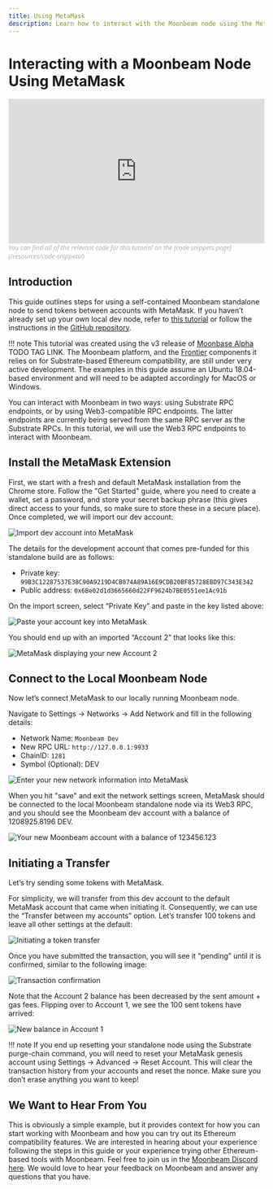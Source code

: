 ```yaml
---
title: Using MetaMask
description: Learn how to interact with the Moonbeam node using the MetaMask browser plug-in.
---
```

# Interacting with a Moonbeam Node Using MetaMask  
<style>.embed-container { position: relative; padding-bottom: 56.25%; height: 0; overflow: hidden; max-width: 100%; } .embed-container iframe, .embed-container object, .embed-container embed { position: absolute; top: 0; left: 0; width: 100%; height: 100%; }</style><div class='embed-container'><iframe src='https://www.youtube.com/embed//hrpBd2-a7as' frameborder='0' allowfullscreen></iframe></div>
<style>.caption { font-family: Open Sans, sans-serif; font-size: 0.9em; color: rgba(170, 170, 170, 1); font-style: italic; letter-spacing: 0px; position: relative;}</style><div class='caption'>You can find all of the relevant code for this tutorial on the [code snippets page](/resources/code-snippets/)</div>

## Introduction  
This guide outlines steps for using a self-contained Moonbeam standalone node to send tokens between accounts with MetaMask.  If you haven’t already set up your own local dev node, refer to [this tutorial](/getting-started/setting-up-a-node/) or follow the instructions in the [GitHub repository](https://github.com/PureStake/moonbeam/tree/moonbeam-tutorials).

!!! note
    This tutorial was created using the v3 release of [Moonbase Alpha](https://github.com/PureStake/moonbeam/) TODO TAG LINK. The Moonbeam platform, and the [Frontier](https://github.com/paritytech/frontier) components it relies on for Substrate-based Ethereum compatibility, are still under very active development. The examples in this guide assume an Ubuntu 18.04-based environment and will need to be adapted accordingly for MacOS or Windows.

You can interact with Moonbeam in two ways: using Substrate RPC endpoints, or by using Web3-compatible RPC endpoints.  The latter endpoints are currently being served from the same RPC server as the Substrate RPCs.  In this tutorial, we will use the Web3 RPC endpoints to interact with Moonbeam.

## Install the MetaMask Extension
First, we start with a fresh and default MetaMask installation from the Chrome store. Follow the "Get Started" guide, where you need to create a wallet, set a password, and store your secret backup phrase (this gives direct access to your funds, so make sure to store these in a secure place). Once completed, we will import our dev account:

![Import dev account into MetaMask](/images/using-metamask-1.png)

The details for the development account that comes pre-funded for this standalone build are as follows:

 - Private key: `99B3C12287537E38C90A9219D4CB074A89A16E9CDB20BF85728EBD97C343E342`
 - Public address: `0x6Be02d1d3665660d22FF9624b7BE0551ee1Ac91b`

On the import screen, select “Private Key” and paste in the key listed above:

![Paste your account key into MetaMask](/images/using-metamask-2.png)

You should end up with an imported “Account 2” that looks like this:

![MetaMask displaying your new Account 2](/images/using-metamask-3.png)

## Connect to the Local Moonbeam Node  
Now let’s connect MetaMask to our locally running Moonbeam node.  

Navigate to Settings -> Networks -> Add Network and fill in the following details:

 - Network Name: `Moonbeam Dev`
 - New RPC URL: `http://127.0.0.1:9933`
 - ChainID: `1281`
 - Symbol (Optional): DEV

![Enter your new network information into MetaMask](/images/using-metamask-4.png)

When you hit "save" and exit the network settings screen, MetaMask should be connected to the local Moonbeam standalone node via its Web3 RPC, and you should see the Moonbeam dev account with a balance of 1208925.8196 DEV.

![Your new Moonbeam account with a balance of 123456.123](/images/using-metamask-5.png)

## Initiating a Transfer
Let’s try sending some tokens with MetaMask.  

For simplicity, we will transfer from this dev account to the default MetaMask account that came when initiating it. Consequently, we can use the “Transfer between my accounts” option.  Let’s transfer 100 tokens and leave all other settings at the default:

![Initiating a token transfer](/images/using-metamask-6.png)

Once you have submitted the transaction, you will see it “pending” until it is confirmed, similar to the following image:

![Transaction confirmation](/images/using-metamask-7.png)

Note that the Account 2 balance has been decreased by the sent amount + gas fees.  Flipping over to Account 1, we see the 100 sent tokens have arrived:

![New balance in Account 1](/images/using-metamask-8.png)

!!! note
    If you end up resetting your standalone node using the Substrate purge-chain command, you will need to reset your MetaMask genesis account using Settings -> Advanced -> Reset Account.  This will clear the transaction history from your accounts and reset the nonce. Make sure you don’t erase anything you want to keep!

## We Want to Hear From You
This is obviously a simple example, but it provides context for how you can start working with Moonbeam and how you can try out its Ethereum compatibility features.  We are interested in hearing about your experience following the steps in this guide or your experience trying other Ethereum-based tools with Moonbeam.  Feel free to join us in the [Moonbeam Discord here](https://discord.gg/PfpUATX).  We would love to hear your feedback on Moonbeam and answer any questions that you have.  
	
